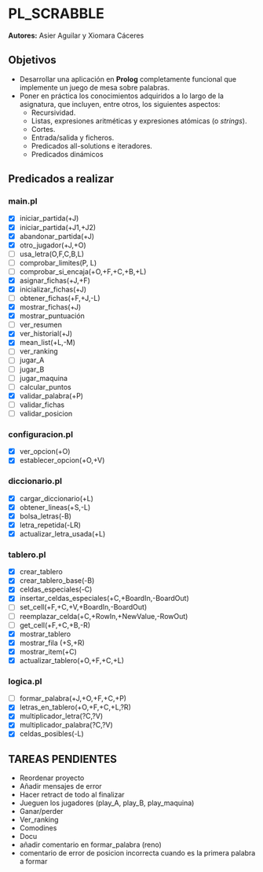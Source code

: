 # PL_SCRABBLE

**Autores:** Asier Aguilar y Xiomara Cáceres

## Objetivos

- Desarrollar una aplicación en **Prolog** completamente funcional que implemente un juego de mesa sobre palabras.
- Poner en práctica los conocimientos adquiridos a lo largo de la asignatura, que incluyen, entre otros, los siguientes aspectos:
  - Recursividad.
  - Listas, expresiones aritméticas y expresiones atómicas (o *strings*).
  - Cortes.
  - Entrada/salida y ficheros.
  - Predicados all-solutions e iteradores.
  - Predicados dinámicos

## Predicados a realizar

### main.pl

- [x] iniciar_partida(+J)
- [x] iniciar_partida(+J1,+J2)
- [x] abandonar_partida(+J)
- [x] otro_jugador(+J,+O)
- [ ] usa_letra(O,F,C,B,L)
- [ ] comprobar_limites(P, L)
- [ ] comprobar_si_encaja(+O,+F,+C,+B,+L)
- [x] asignar_fichas(+J,+F)
- [x] inicializar_fichas(+J)
- [ ] obtener_fichas(+F,+J,-L)
- [x] mostrar_fichas(+J)
- [x] mostrar_puntuación
- [ ] ver_resumen
- [x] ver_historial(+J)
- [x] mean_list(+L,-M)
- [ ] ver_ranking
- [ ] jugar_A
- [ ] jugar_B
- [ ] jugar_maquina
- [ ] calcular_puntos
- [x] validar_palabra(+P)
- [ ] validar_fichas
- [ ] validar_posicion

### configuracion.pl

- [x] ver_opcion(+O)
- [x] establecer_opcion(+O,+V)

### diccionario.pl

- [x] cargar_diccionario(+L)
- [x] obtener_lineas(+S,-L)
- [x] bolsa_letras(-B)
- [x] letra_repetida(-LR)
- [x] actualizar_letra_usada(+L)

### tablero.pl

- [x] crear_tablero
- [x] crear_tablero_base(-B)
- [x] celdas_especiales(-C)
- [x] insertar_celdas_especiales(+C,+BoardIn,-BoardOut)
- [ ] set_cell(+F,+C,+V,+BoardIn,-BoardOut)
- [ ] reemplazar_celda(+C,+RowIn,+NewValue,-RowOut)
- [ ] get_cell(+F,+C,+B,-R)
- [x] mostrar_tablero
- [x] mostrar_fila (+S,+R)
- [x] mostrar_item(+C)
- [x] actualizar_tablero(+O,+F,+C,+L)

### logica.pl

- [ ] formar_palabra(+J,+O,+F,+C,+P)
- [x] letras_en_tablero(+O,+F,+C,+L,?R)
- [x] multiplicador_letra(?C,?V)
- [x] multiplicador_palabra(?C,?V)
- [x] celdas_posibles(-L)

## TAREAS PENDIENTES

- Reordenar proyecto
- Añadir mensajes de error
- Hacer retract de todo al finalizar
- Jueguen los jugadores (play_A, play_B, play_maquina)
- Ganar/perder
- Ver_ranking
- Comodines
- Docu
- añadir comentario en formar_palabra (reno)
- comentario de error de posicion incorrecta cuando es la primera palabra a formar